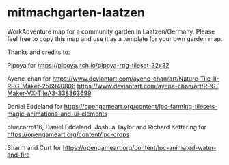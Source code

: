 # mitmachgarten-laatzen
WorkAdventure map for a community garden in Laatzen/Germany.
Please feel free to copy this map and use it as a template for your own garden map.

Thanks and credits to:

Pipoya for
https://pipoya.itch.io/pipoya-rpg-tileset-32x32

Ayene-chan for
https://www.deviantart.com/ayene-chan/art/Nature-Tile-II-RPG-Maker-256940806
https://www.deviantart.com/ayene-chan/art/RPG-Maker-VX-TileA3-338363699

Daniel Eddeland for
https://opengameart.org/content/lpc-farming-tilesets-magic-animations-and-ui-elements

bluecarrot16, Daniel Eddeland, Joshua Taylor and Richard Kettering for
https://opengameart.org/content/lpc-crops

Sharm and Curt for
https://opengameart.org/content/lpc-animated-water-and-fire


